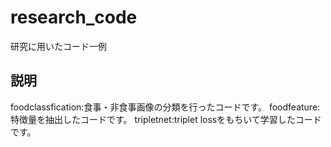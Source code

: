 # research_code
研究に用いたコード一例

## 説明
foodclassfication:食事・非食事画像の分類を行ったコードです。
foodfeature:特徴量を抽出したコードです。
tripletnet:triplet lossをもちいて学習したコードです。
